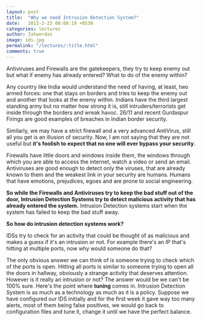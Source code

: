 ```yaml
---
layout: post
title:  "Why we need Intrusion Detection System?"
date:   2013-2-23 00:08:19 +0530
categories: lectures
author: Ishwerdas
image: ids.jpg
permalink: "/lectures/:title.html"
comments: true
---
```


Antiviruses and Firewalls are the gatekeepers, they try to keep enemy out but what if enemy has already entered? What to do of the enemy within? 

Any country like India would understand the need of having, at least, two armed forces: one that stays on borders and tries to keep the enemy out and another that looks at the enemy within. Indians have the third largest standing army but no matter how strong it is, still intruders/terrorists get inside through the borders and wreak havoc. 26/11 and recent Gurdaspur Firings are good examples of breaches in Indian border security. 

Similarly, we may have a strict firewall and a very advanced AntiVirus, still all you get is an illusion of security. Now, I am not saying that they are not useful but **it's foolish to expect that no one will ever bypass your security**.  

Firewalls have little doors and windows inside them, the windows through which you are able to access the internet, watch a video or send an email. Antiviruses are good enough to detect only the viruses, that are already known to them and the weakest link in your security are humans. Humans that have emotions, prejudices, egoes and are prone to social engineering. 

**So while the Firewalls and Antiviruses try to keep the bad stuff out of the door, Intrusion Detection Systems try to detect malicious activity that has already entered the system.** Intrusion Detection systems start when the system has failed to keep the bad stuff away.

**So how do intrusion detection systems work?**

IDSs try to check for an activity that could be thought of as malicious and makes a guess if it's an intrusion or not. For example there's an IP that's hitting at multiple ports, now why would someone do that? 

The only obvious answer we can think of is someone trying to check which of the ports is open. Hitting all ports is similar to someone trying to open all the doors in hallway, obviously a strange activity that deserves attention. However is it really an intrusion or not? The answer would be we can't be 100% sure. Here's the point where **tuning** comes in. Intrusion Detection System is as much as a technology as much as it is a policy. Suppose we have configured our IDS initially and for the first week it gave way too many alerts, most of them being false positives, we would go back to configuration files and tune it, change it until we have the perfect balance. 
